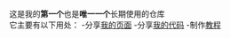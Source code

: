 这是我的**第一个**也是**唯一一个**长期使用的仓库<br>
它主要有以下用处：
    -分享[我的页面](https://zhs141.github.io)
    -分享[我的代码](https://zhs141.github.io/file)
    -制作[教程](https://zhs141.github.io/Python_Teach)
